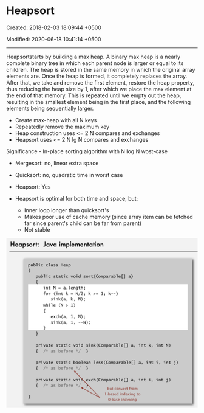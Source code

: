 # Heapsort

Created: 2018-02-03 18:09:44 +0500

Modified: 2020-06-18 10:41:14 +0500

---

Heapsortstarts by building a max heap. A binary max heap is a nearly complete binary tree in which each parent node is larger or equal to its children. The heap is stored in the same memory in which the original array elements are. Once the heap is formed, it completely replaces the array. After that, we take and remove the first element, restore the heap property, thus reducing the heap size by 1, after which we place the max element at the end of that memory. This is repeated until we empty out the heap, resulting in the smallest element being in the first place, and the following elements being sequentially larger.


-   Create max-heap with all N keys
-   Repeatedly remove the maximum key
-   Heap construction uses <= 2 N compares and exchanges
-   Heapsort uses <= 2 N lg N compares and exchanges



Significance - In-place sorting algorithm with N log N wost-case
-   Mergesort: no, linear extra space
-   Quicksort: no, quadratic time in worst case
-   Heapsort: Yes


-   Heapsort is optimal for both time and space, but:
    -   Inner loop longer than quicksort's
    -   Makes poor use of cache memory (since array item can be fetched far since parent's child can be far from parent)
    -   Not stable



![Heapsort: Java implementation public class Heap public static void a) int N = a. length; for (int k sink(a, while (N > exch(a, sink(a, = N/2; k 1; 1) 1, private static void si a, / * as before * / private static bool ean / * as before * / private static voi a , / * as before * / int k, int N) a, int i, int j) int i, int j) but convert from I -based indexing to O-base indexing ](media/Heapsort-image1.png)

